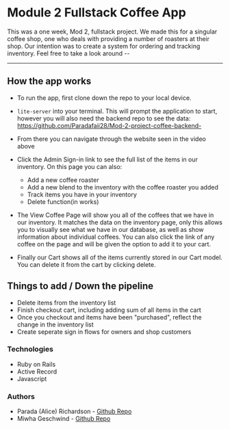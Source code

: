 # Module 2 Fullstack Coffee App 

This was a one week, Mod 2, fullstack project. We made this for a singular coffee shop, one who deals with providing a number of roasters at their shop. Our intention was to create a system for ordering and tracking inventory. Feel free to take a look around -- 


---

## How the app works  

* To run the app, first clone down the repo to your local device. 
* `lite-server` into your terminal. This will prompt the application to start, however you will also need the backend repo to see the data: https://github.com/Paradafaii28/Mod-2-project-coffee-backend- 

* From there you can navigate through the website seen in the video above 

* Click the Admin Sign-in link to see the full list of the items in our inventory. On this page you can also:
    * Add a new coffee roaster 
    * Add a new blend to the inventory with the coffee roaster you added 
    * Track items you have in your inventory 
    * Delete function(in works)

* The View Coffee Page will show you all of the coffees that we have in our inventory. It matches the data on the inventory page, only this allows you to visually see what we have in our database, as well as show information about individual coffees. You can also click the link of any coffee on the page and will be given the option to add it to your cart.

* Finally our Cart shows all of the items currently stored in our Cart model. You can delete it from the cart by clicking delete. 


## Things to add / Down the pipeline

* Delete items from the inventory list 
* Finish checkout cart, including adding sum of all items in the cart 
* Once you checkout and items have been "purchased", reflect the change in the inventory list 
* Create seperate sign in flows for owners and shop customers 

### Technologies 

* Ruby on Rails 
* Active Record 
* Javascript 

### Authors

* Parada (Alice) Richardson - [Github Repo](https://github.com/Paradafaii28)
* Miwha Geschwind - [Github Repo](https://github.com/miwhag)



